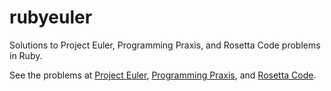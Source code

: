 rubyeuler
=========

Solutions to Project Euler, Programming Praxis, and Rosetta Code problems in Ruby.

See the problems at [Project Euler](http://projecteuler.net/problems "Project Euler"), [Programming Praxis](http://programmingpraxis.com "Programming Praxis"), and [Rosetta Code](http://rosettacode.org/wiki/Category:Programming_Tasks "Rosetta Code").